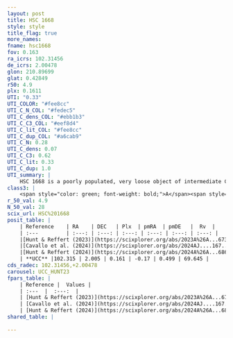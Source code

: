```yaml
---
layout: post
title: HSC 1668
style: style
title_flag: true
more_names: 
fname: hsc1668
fov: 0.163
ra_icrs: 102.31456
de_icrs: 2.00478
glon: 210.89699
glat: 0.42849
r50: 4.9
plx: 0.1611
UTI: "0.33"
UTI_COLOR: "#fee8cc"
UTI_C_N_COL: "#fedec5"
UTI_C_dens_COL: "#ebb1b3"
UTI_C_C3_COL: "#eef8d4"
UTI_C_lit_COL: "#fee8cc"
UTI_C_dup_COL: "#a6cab9"
UTI_C_N: 0.28
UTI_C_dens: 0.07
UTI_C_C3: 0.62
UTI_C_lit: 0.33
UTI_C_dup: 1.0
UTI_summary: |
    HSC 1668 is a poorly populated, very loose object of intermediate C3 quality. It was recently reported in the literature.
class3: |
    <span style="color: green; font-weight: bold;">A</span><span style="color: red; font-weight: bold;">C</span>
r_50_val: 4.9
N_50_val: 28
scix_url: HSC%201668
posit_table: |
    | Reference    | RA    | DEC   | Plx  | pmRA  | pmDE   |  Rv  |
    | :---         | :---: | :---: | :---: | :---: | :---: | :---: |
    |[Hunt & Reffert (2023)](https://scixplorer.org/abs/2023A%26A...673A.114H) | 102.313 | 2.002 | 0.159 | -0.186 | 0.52 | 76.689 |
    |[Cavallo et al. (2024)](https://scixplorer.org/abs/2024AJ....167...12C) | 102.303 | 2.03 | 0.159 | -- | -- | -- |
    |[Hunt & Reffert (2024)](https://scixplorer.org/abs/2024A%26A...686A..42H) | 102.313 | 2.002 | 0.159 | -0.186 | 0.52 | 76.689 |
    | **UCC** |102.315 | 2.005 | 0.161 | -0.17 | 0.499 | 69.645 | 
cds_radec: 102.31456,+2.00478
carousel: UCC_HUNT23
fpars_table: |
    | Reference |  Values |
    | :---  |  :---:  |
    | [Hunt & Reffert (2023)](https://scixplorer.org/abs/2023A%26A...673A.114H) | `AV50=1.62, diffAV50=1.708, MOD50=13.746, logAge50=8.509` |
    | [Cavallo et al. (2024)](https://scixplorer.org/abs/2024AJ....167...12C) | `AV50=1.93, dMod50=13.38, logAge50=8.52, [Fe/H]50=-0.33` |
    | [Hunt & Reffert (2024)](https://scixplorer.org/abs/2024A%26A...686A..42H) | `MassJ=329.256` |
shared_table: |
    
---
```

